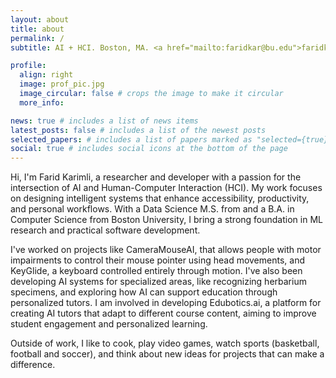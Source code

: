 ```yaml
---
layout: about
title: about
permalink: /
subtitle: AI + HCI. Boston, MA. <a href="mailto:faridkar@bu.edu">faridkar@bu.edu</a>.

profile:
  align: right
  image: prof_pic.jpg
  image_circular: false # crops the image to make it circular
  more_info:

news: true # includes a list of news items
latest_posts: false # includes a list of the newest posts
selected_papers: # includes a list of papers marked as "selected={true}"
social: true # includes social icons at the bottom of the page
---
```


Hi, I'm Farid Karimli, a researcher and developer with a passion for the intersection of AI and Human-Computer Interaction (HCI).
My work focuses on designing intelligent systems that enhance accessibility, productivity, and personal workflows.
With a Data Science M.S. from and a B.A. in Computer Science from Boston University, I bring a strong foundation in ML
research and practical software development.

I've worked on projects like CameraMouseAI, that allows people with motor impairments to control their mouse pointer
using head movements, and KeyGlide, a keyboard controlled entirely through motion. I've also been developing AI systems
for specialized areas, like recognizing herbarium specimens, and exploring how AI can support education through
personalized tutors. I am involved in developing Edubotics.ai, a platform for creating AI tutors that adapt to different
course content, aiming to improve student engagement and personalized learning.

Outside of work, I like to cook, play video games, watch sports (basketball, football and soccer), and think
about new ideas for projects that can make a difference.
